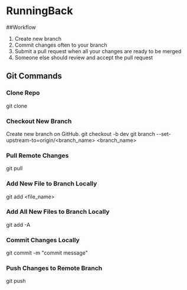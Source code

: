 # RunningBack

##Workflow
1. Create new branch
2. Commit changes often to your branch
3. Submit a pull request when all your changes are ready to be merged
4. Someone else should review and accept the pull request

## Git Commands
### Clone Repo
git clone <GitHub url>

### Checkout New Branch
Create new branch on GitHub.
git checkout -b dev
git branch --set-upstream-to=origin/<branch_name> <branch_name>

### Pull Remote Changes
git pull

### Add New File to Branch Locally
git add <file_name>

### Add All New Files to Branch Locally
git add -A

### Commit Changes Locally
git commit -m "commit message"

### Push Changes to Remote Branch
git push
